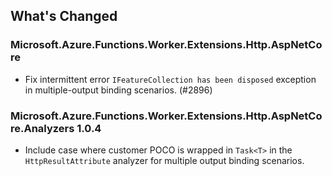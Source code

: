 ## What's Changed

<!-- Please add your release notes in the following format:
- My change description (#PR/#issue)
-->

### Microsoft.Azure.Functions.Worker.Extensions.Http.AspNetCore <version>

- Fix intermittent error `IFeatureCollection has been disposed` exception in multiple-output binding scenarios. (#2896)

### Microsoft.Azure.Functions.Worker.Extensions.Http.AspNetCore.Analyzers 1.0.4

- Include case where customer POCO is wrapped in `Task<T>` in the `HttpResultAttribute` analyzer for multiple output binding scenarios.
